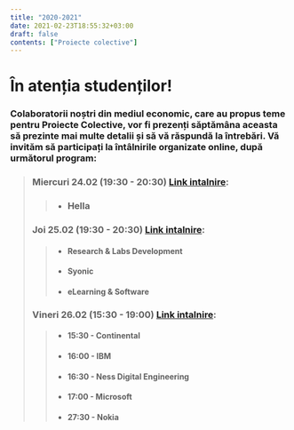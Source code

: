 ```yaml
---
title: "2020-2021"
date: 2021-02-23T18:55:32+03:00
draft: false
contents: ["Proiecte colective"]
---
```

# În atenția studenților!

### Colaboratorii noștri din mediul economic, care au propus teme pentru Proiecte Colective, vor fi prezenți săptămâna aceasta să prezinte mai multe detalii și să vă răspundă la întrebări. Vă invităm să participați la întâlnirile organizate online, după următorul program:

>### Miercuri 24.02 (19:30 - 20:30) [Link intalnire](https://teams.microsoft.com/l/meetup-join/19%3a47434285079d41ea86f56f2b47698536%40thread.tacv2/1614015586352?context=%7b%22Tid%22%3a%2290bc7298-1c17-48c6-830b-e88b375f216d%22%2c%22Oid%22%3a%22e94ef8f1-62ea-4720-8672-49ecd82a5ea5%22%7d):
>
>> - ### Hella
>
>### Joi 25.02 (19:30 - 20:30) [Link intalnire](https://teams.microsoft.com/l/meetup-join/19%3a47434285079d41ea86f56f2b47698536%40thread.tacv2/1614015626619?context=%7b%22Tid%22%3a%2290bc7298-1c17-48c6-830b-e88b375f216d%22%2c%22Oid%22%3a%22e94ef8f1-62ea-4720-8672-49ecd82a5ea5%22%7d):
>
>> - #### Research & Labs Development
>> - #### Syonic
>> - #### eLearning & Software
>
>### Vineri 26.02 (15:30 - 19:00) [Link intalnire](https://teams.microsoft.com/l/meetup-join/19%3a47434285079d41ea86f56f2b47698536%40thread.tacv2/1614015703363?context=%7b%22Tid%22%3a%2290bc7298-1c17-48c6-830b-e88b375f216d%22%2c%22Oid%22%3a%22e94ef8f1-62ea-4720-8672-49ecd82a5ea5%22%7d):
>
>> - #### 15:30 - Continental
>> - #### 16:00 - IBM
>> - #### 16:30 - Ness Digital Engineering
>> - #### 17:00 - Microsoft
>> - #### 27:30 - Nokia
